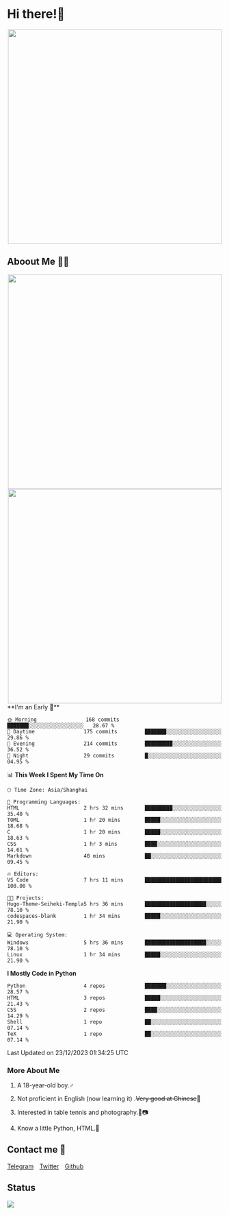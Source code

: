# Hi there!🎉

<div align=center><img src="https://count.getloli.com/get/@Cicada000?theme=moebooru" width=500px></div>

## Aboout Me 👀💦

<div align=center>
<img src="https://github-readme-stats.vercel.app/api?username=Cicada000&show_icons=true&theme=tokyonight" width=500px>
<br>
<img src="https://github-readme-stats.vercel.app/api/top-langs/?username=Cicada000&show_icons=true&theme=tokyonight&layout=compact" width=500px>
</div>
<!--START_SECTION:waka-->
**I'm an Early 🐤** 

```text
🌞 Morning                168 commits         ███████░░░░░░░░░░░░░░░░░░   28.67 % 
🌆 Daytime                175 commits         ███████░░░░░░░░░░░░░░░░░░   29.86 % 
🌃 Evening                214 commits         █████████░░░░░░░░░░░░░░░░   36.52 % 
🌙 Night                  29 commits          █░░░░░░░░░░░░░░░░░░░░░░░░   04.95 % 
```


📊 **This Week I Spent My Time On** 

```text
🕑︎ Time Zone: Asia/Shanghai

💬 Programming Languages: 
HTML                     2 hrs 32 mins       █████████░░░░░░░░░░░░░░░░   35.40 % 
TOML                     1 hr 20 mins        █████░░░░░░░░░░░░░░░░░░░░   18.68 % 
C                        1 hr 20 mins        █████░░░░░░░░░░░░░░░░░░░░   18.63 % 
CSS                      1 hr 3 mins         ████░░░░░░░░░░░░░░░░░░░░░   14.61 % 
Markdown                 40 mins             ██░░░░░░░░░░░░░░░░░░░░░░░   09.45 % 

🔥 Editors: 
VS Code                  7 hrs 11 mins       █████████████████████████   100.00 % 

🐱‍💻 Projects: 
Hugo-Theme-Seiheki-Templa5 hrs 36 mins       ████████████████████░░░░░   78.10 % 
codespaces-blank         1 hr 34 mins        █████░░░░░░░░░░░░░░░░░░░░   21.90 % 

💻 Operating System: 
Windows                  5 hrs 36 mins       ████████████████████░░░░░   78.10 % 
Linux                    1 hr 34 mins        █████░░░░░░░░░░░░░░░░░░░░   21.90 % 
```

**I Mostly Code in Python** 

```text
Python                   4 repos             ███████░░░░░░░░░░░░░░░░░░   28.57 % 
HTML                     3 repos             █████░░░░░░░░░░░░░░░░░░░░   21.43 % 
CSS                      2 repos             ████░░░░░░░░░░░░░░░░░░░░░   14.29 % 
Shell                    1 repo              ██░░░░░░░░░░░░░░░░░░░░░░░   07.14 % 
TeX                      1 repo              ██░░░░░░░░░░░░░░░░░░░░░░░   07.14 % 
```




 Last Updated on 23/12/2023 01:34:25 UTC
<!--END_SECTION:waka-->

### More About Me

1. A 18-year-old boy.♂

2. Not proficient in English (now learning it) .~~Very good at Chinese~~🤣

3. Interested in table tennis and photography.🏓📷

4. Know a little Python, HTML.🐍


## Contact me 💬

[Telegram](https://t.me/CicadaLYW)&emsp;[Twitter](https://twitter.com/Cicada0001)&emsp;[Github](https://github.com/Cicada000)

## Status
<img src="https://weather-icon.journeyad.repl.co/@hangzhou?v=1" align="left">








